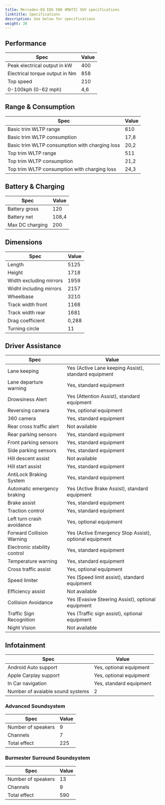 ```yaml
---
title: Mercedes-EQ EQS 580 4MATIC SUV specifications
linktitle: Specifications
description: See below for specifications
weight: 30
---
```


## Performance
|Spec|Value|
|----|-----|
|Peak electrical output in kW|400|
|Electrical torque output in Nm|858|
|Top speed|210|
|0-100kph (0-62 mph)|4,6|



## Range & Consumption
|Spec|Value|
|----|-----|
|Basic trim WLTP range|610|
|Basic trim WLTP consumption|17,8|
|Basic trim WLTP consumption with charging loss|20,2|
|Top trim WLTP range|511|
|Top trim WLTP consumption|21,2|
|Top trim WLTP consumption with charging loss|24,3|



## Battery & Charging
|Spec|Value|
|----|-----|
|Battery gross|120|
|Battery net|108,4|
|Max DC charging|200|



## Dimensions
|Spec|Value|
|----|-----|
|Length|5125|
|Height|1718|
|Width excluding mirrors|1959|
|Widht including mirrors|2157|
|Wheelbase|3210|
|Track width front|1168|
|Track width rear|1681|
|Drag coefficient|0,288|
|Turning circle|11|

## Driver Assistance
|Spec|Value|
|----|-----|
|Lane keeping|Yes (Active Lane keeping Assist), standard equipment|
|Lane departure warning|Yes, standard equipment|
|Drowsiness Alert|Yes (Attention Assist), standard equipment|
|Reversing camera|Yes, optional equipment|
|360 camera|Yes, standard equipment|
|Rear cross traffic alert|Not available|
|Rear parking sensors|Yes, standard equipment|
|Front parking sensors|Yes, standard equipment|
|Side parking sensors|Yes, standard equipment|
|Hill descent assist|Not available|
|Hill start assist|Yes, standard equipment|
|AntiLock Braking System|Yes, standard equipment|
|Automatic emergency braking|Yes (Active Brake Assist), standard equipment|
|Brake assist|Yes, standard equipment|
|Traction control|Yes, standard equipment|
|Left turn crash avoidance|Yes, optional equipment|
|Forward Collision Warning|Yes (Active Emergency Stop Assist), optional equipment|
|Electronic stability control|Yes, standard equipment|
|Temperature warning|Yes, standard equipment|
|Cross traffic assist|Yes, optional equipment|
|Speed limiter|Yes (Speed limit assist), standard equipment|
|Efficiency assist|Not available|
|Collision Avoidance|Yes (Evasive Steering Assist), optional equipment|
|Traffic Sign Recognition|Yes (Traffic sign assist), optional equipment|
|Night Vision|Not available|

## Infotainment
|Spec|Value|
|----|-----|
|Android Auto support|Yes, optional equipment|
|Apple Carplay support|Yes, optional equipment|
|In Car navigation|Yes, standard equipment|
|Number of avaiable sound systems|2|

### Advanced Soundsystem
|Spec|Value|
|----|-----|
|Number of speakers|9|
|Channels|7|
|Total effect|225|

### Burmester Surround Soundsystem
|Spec|Value|
|----|-----|
|Number of speakers|13|
|Channels|9|
|Total effect|590|
